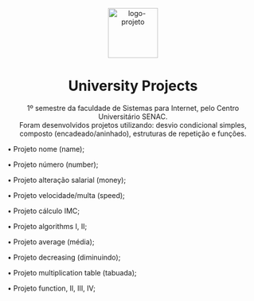 <p align="center"> <img src="https://github.com/alvesvn/university-projects/assets/96539606/85cde0bb-3b66-4032-9031-936baa224b80" alt="logo-projeto" height="100" widht="100" /></center>
<h1 align="center">University Projects</h1>
<p align="center">1º semestre da faculdade de Sistemas para Internet, pelo Centro Universitário SENAC. <br>
  Foram desenvolvidos projetos utilizando: desvio condicional simples, composto (encadeado/aninhado), estruturas de repetição e funções.
  </center>
<br>
<p align="left">• Projeto nome (name); </p>
<p align="left">• Projeto número (number);</p>
<p align="left">• Projeto alteração salarial (money);</p>
<p align="left">• Projeto velocidade/multa (speed);</p>
<p align="left">• Projeto cálculo IMC;</p>
<p align="left">• Projeto algorithms I, II;</p>
<p align="left">• Projeto average (média);</p>
<p align="left">• Projeto decreasing (diminuindo);</p>
<p align="left">• Projeto multiplication table (tabuada);</p>
<p align="left">• Projeto function, II, III, IV;</p>





